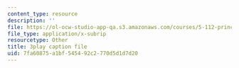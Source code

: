 ```yaml
---
content_type: resource
description: ''
file: https://ol-ocw-studio-app-qa.s3.amazonaws.com/courses/5-112-principles-of-chemical-science-fall-2005/7fa60875a1bf545492c2770d5d1d7d20_r8-cr6wrOgE.vtt
file_type: application/x-subrip
resourcetype: Other
title: 3play caption file
uid: 7fa60875-a1bf-5454-92c2-770d5d1d7d20
---
```

